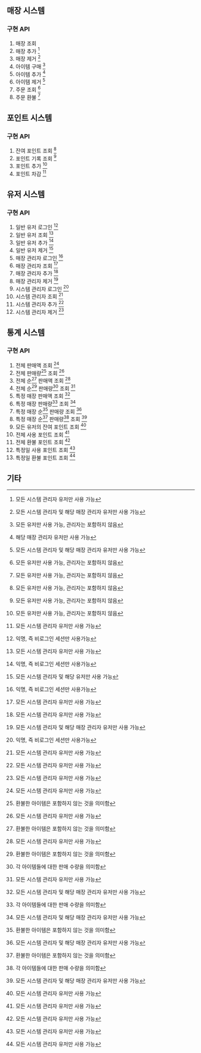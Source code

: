 ## 매장 시스템 

### 구현 API

1. 매장 조회
2. 매장 추가 [^1] 
3. 매장 제거 [^2]
4. 아이템 구매 [^5]
5. 아이템 추가 [^4]
6. 아이템 제거 [^2]
7. 주문 조회 [^5]
8. 주문 환불 [^5]

## 포인트 시스템

### 구현 API

1. 잔여 포인트 조회 [^5]
2. 포인트 기록 조회 [^5]
3. 포인트 추가 [^5]
4. 포인트 차감 [^1]

## 유저 시스템

### 구현 API

1. 일반 유저 로그인 [^6]
2. 일반 유저 조회 [^1]
3. 일반 유저 추가 [^6]
4. 일반 유저 제거 [^3]
5. 매장 관리자 로그인 [^6]
6. 매장 관리자 조회 [^1]
7. 매장 관리자 추가 [^1]
8. 매장 관리자 제거 [^2]
9. 시스템 관리자 로그인 [^6]
10. 시스템 관리자 조회 [^1]
11. 시스템 관리자 추가 [^1]
12. 시스템 관리자 제거 [^1]

## 통계 시스템

### 구현 API

1. 전체 판매액 조회 [^1]
2. 전체 판매량[^8] 조회 [^1]
3. 전체 순[^8] 판매액 조회 [^1]
4. 전체 순[^8] 판매량[^7] 조회 [^1]
5. 특정 매장 판매액 조회 [^2]
6. 특정 매장 판매량[^7] 조회 [^2]
7. 특정 매장 순[^8] 판매량 조회 [^2]
8. 특정 매장 순[^8] 판매량[^7] 조회 [^2]
9. 모든 유저의 잔여 포인트 조회 [^1]
10. 전체 사용 포인트 조회 [^1]
11. 전체 환불 포인트 조회 [^1]
12. 특정일 사용 포인트 조회 [^1]
13. 특정일 환불 포인트 조회 [^1]


## 기타

[^1]: 모든 시스템 관리자 유저만 사용 가능
[^2]: 모든 시스템 관리자 및 해당 매장 관리자 유저만 사용 가능
[^3]: 모든 시스템 관리자 및 해당 유저만 사용 가능
[^4]: 해당 매장 관리자 유저만 사용 가능
[^5]: 모든 유저만 사용 가능, 관리자는 포함하지 않음
[^6]: 익명, 즉 비로그인 세션만 사용가능
[^7]: 각 아이템들에 대한 판매 수량을 의미함
[^8]: 환불한 아이템은 포함하지 않는 것을 의미함